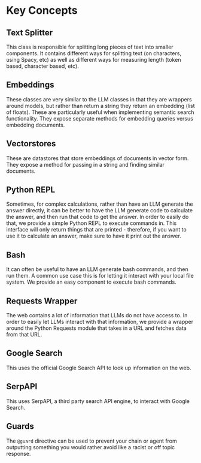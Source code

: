 # Key Concepts

## Text Splitter

This class is responsible for splitting long pieces of text into smaller components.
It contains different ways for splitting text (on characters, using Spacy, etc)
as well as different ways for measuring length (token based, character based, etc).

## Embeddings

These classes are very similar to the LLM classes in that they are wrappers around models,
but rather than return a string they return an embedding (list of floats). These are particularly useful when
implementing semantic search functionality. They expose separate methods for embedding queries versus embedding documents.

## Vectorstores

These are datastores that store embeddings of documents in vector form.
They expose a method for passing in a string and finding similar documents.

## Python REPL

Sometimes, for complex calculations, rather than have an LLM generate the answer directly,
it can be better to have the LLM generate code to calculate the answer, and then run that code to get the answer.
In order to easily do that, we provide a simple Python REPL to execute commands in.
This interface will only return things that are printed -
therefore, if you want to use it to calculate an answer, make sure to have it print out the answer.

## Bash

It can often be useful to have an LLM generate bash commands, and then run them.
A common use case this is for letting it interact with your local file system.
We provide an easy component to execute bash commands.

## Requests Wrapper

The web contains a lot of information that LLMs do not have access to.
In order to easily let LLMs interact with that information,
we provide a wrapper around the Python Requests module that takes in a URL and fetches data from that URL.

## Google Search

This uses the official Google Search API to look up information on the web.

## SerpAPI

This uses SerpAPI, a third party search API engine, to interact with Google Search.

## Guards

The `@guard` directive can be used to prevent your chain or agent from outputting something you would rather avoid like a racist or off topic response.
